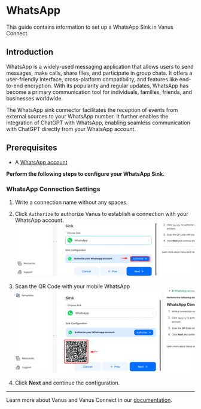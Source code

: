 # WhatsApp

This guide contains information to set up a WhatsApp Sink in Vanus Connect.

## Introduction

WhatsApp is a widely-used messaging application that allows users to send messages, make calls, share files, and participate in group chats. It offers a user-friendly interface, cross-platform compatibility, and features like end-to-end encryption. With its popularity and regular updates, WhatsApp has become a primary communication tool for individuals, families, friends, and businesses worldwide.

The WhatsApp sink connector facilitates the reception of events from external sources to your WhatsApp number. It further enables the integration of ChatGPT with WhatsApp, enabling seamless communication with ChatGPT directly from your WhatsApp account.

## Prerequisites

- A [WhatsApp account](https://www.whatsapp.com)

**Perform the following steps to configure your WhatsApp Sink.**

### WhatsApp Connection Settings

1. Write a connection name without any spaces.

2. Click `Authorize` to authorize Vanus to establish a connection with your WhatsApp account.
![img.png](images/img.png)

3. Scan the QR Code with your mobile WhatsApp
![img_1.png](images/img_1.png)

4. Click **Next** and continue the configuration.

---

Learn more about Vanus and Vanus Connect in our [documentation](https://docs.vanus.ai).
